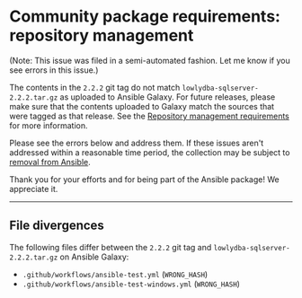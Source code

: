 # Community package requirements: repository management

(Note: This issue was filed in a semi-automated fashion. Let me know if you see errors in this issue.)


The contents in the `2.2.2` git tag do not match `lowlydba-sqlserver-2.2.2.tar.gz` as uploaded to Ansible Galaxy. For future releases, please make sure that the contents uploaded to Galaxy match the sources that were tagged as that release. See the [Repository management requirements][repo-mgmt] for more information.

Please see the errors below and address them. If these issues aren't addressed within a reasonable time period, the collection may be subject to [removal from Ansible][removal].

Thank you for your efforts and for being part of the Ansible package! We appreciate it.

---


## File divergences

The following files differ between the `2.2.2` git tag and `lowlydba-sqlserver-2.2.2.tar.gz` on Ansible Galaxy:

- `.github/workflows/ansible-test.yml` (`WRONG_HASH`)
- `.github/workflows/ansible-test-windows.yml` (`WRONG_HASH`)


[ci-testing]: https://docs.ansible.com/ansible/latest/community/collection_contributors/collection_requirements.html#ci-testing
[repo-mgmt]: https://docs.ansible.com/ansible/latest/community/collection_contributors/collection_requirements.html#repository-management
[removal]: https://github.com/ansible-collections/overview/blob/main/removal_from_ansible.rst
